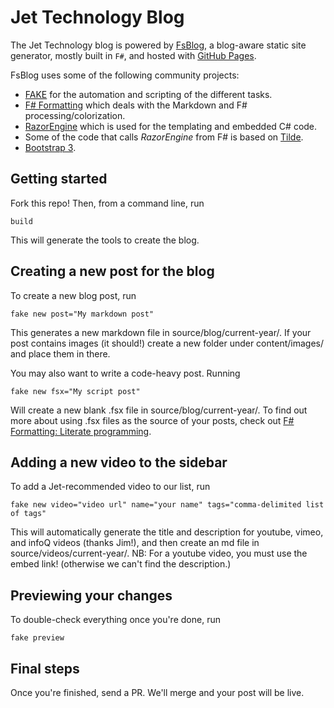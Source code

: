 # Jet Technology Blog 

The Jet Technology blog is powered by [FsBlog](https://github.comfsprojects/FsBlog), a blog-aware static site generator, mostly built in `F#`, and hosted with [GitHub Pages](http://pages.github.com/). 

FsBlog uses some of the following community projects:

* [FAKE](http://fsharp.github.io/FAKE/) for the automation and scripting of the different tasks.
* [F# Formatting](http://tpetricek.github.io/FSharp.Formatting/) which deals with the Markdown and F# processing/colorization.
* [RazorEngine](https://github.com/Antaris/RazorEngine) which is used for the templating and embedded C# code.
* Some of the code that calls *RazorEngine* from F# is based on [Tilde](https://github.com/aktowns/tilde).
* [Bootstrap 3](http://getbootstrap.com/).

## Getting started
Fork this repo! Then, from a command line, run 

	build

This will generate the tools to create the blog. 

## Creating a new post for the blog 
To create a new blog post, run 

	fake new post="My markdown post"

This generates a new markdown file in source/blog/current-year/. If your post contains images (it should!) create a new folder under content/images/ and place them in there. 

You may also want to write a code-heavy post. Running

	fake new fsx="My script post" 

Will create a new blank .fsx file in source/blog/current-year/. To find out more about using .fsx files as the source of your posts, check out [F# Formatting: Literate programming](http://tpetricek.github.io/FSharp.Formatting/demo.html). 

## Adding a new video to the sidebar
To add a Jet-recommended video to our list, run 

	fake new video="video url" name="your name" tags="comma-delimited list of tags"

This will automatically generate the title and description for youtube, vimeo, and infoQ videos (thanks Jim!), and then create an md file in source/videos/current-year/. NB: For a youtube video, you must use the embed link! (otherwise we can't find the description.) 

## Previewing your changes
To double-check everything once you're done, run

	fake preview

## Final steps
Once you're finished, send a PR. We'll merge and your post will be live.
